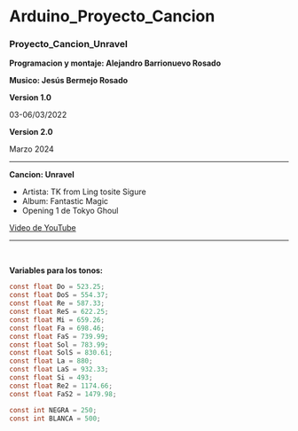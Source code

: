 # Arduino_Proyecto_Cancion

<h3>Proyecto_Cancion_Unravel</h3>

**Programacion y montaje: Alejandro Barrionuevo Rosado** 

**Musico: Jesús Bermejo Rosado**

**Version 1.0**

03-06/03/2022

**Version 2.0**

Marzo 2024

<hr>

**Cancion: Unravel**

- Artista: TK from Ling tosite Sigure
-  Album:   Fantastic Magic
-  Opening 1 de Tokyo Ghoul

[Video de YouTube](https://www.youtube.com/watch?v=7aMOurgDB-o&ab_channel=Funimation )

<hr>
<br>


**Variables para los tonos:**

<!-- Variables para los tonos -->
```c
const float Do = 523.25;
const float DoS = 554.37;
const float Re = 587.33;
const float ReS = 622.25;
const float Mi = 659.26;
const float Fa = 698.46;
const float FaS = 739.99;
const float Sol = 783.99;
const float SolS = 830.61;
const float La = 880;
const float LaS = 932.33;
const float Si = 493;
const float Re2 = 1174.66;
const float FaS2 = 1479.98;

const int NEGRA = 250;
const int BLANCA = 500;

```

